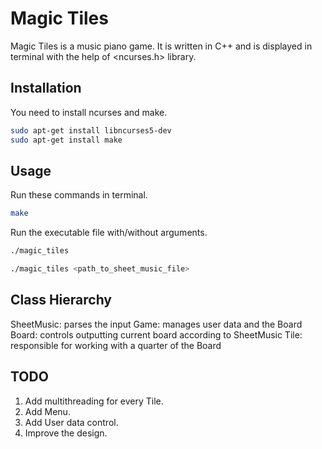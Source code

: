 # Magic Tiles

Magic Tiles is a music piano game. It is written in C++ and is displayed in terminal with the help of <ncurses.h> library.

## Installation
You need to install ncurses and make.

```bash
sudo apt-get install libncurses5-dev
sudo apt-get install make
```

## Usage
Run these commands in terminal.
```bash
make
```
Run the executable file with/without arguments.
```bash
./magic_tiles
```
```bash
./magic_tiles <path_to_sheet_music_file>
```

## Class Hierarchy
SheetMusic: parses the input
Game:       manages user data and the Board
Board:      controls outputting current board according to SheetMusic
Tile:       responsible for working with a quarter of the Board

## TODO
1. Add multithreading for every Tile.
2. Add Menu.
3. Add User data control.
4. Improve the design.
